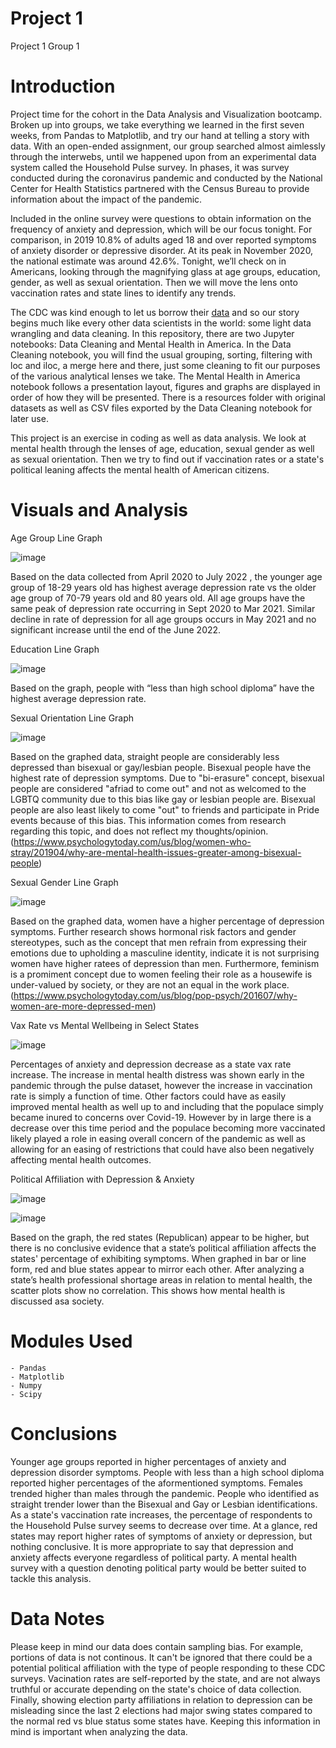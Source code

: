 # Project 1
Project 1 Group 1

# Introduction

Project time for the cohort in the Data Analysis and Visualization bootcamp. Broken up into groups, we take everything we learned in the first seven weeks, from Pandas to Matplotlib, and try our hand at telling a story with data. With an open-ended assignment, our group searched almost aimlessly through the interwebs, until we happened upon from an experimental data system called the Household Pulse survey. In phases, it was survey conducted during the coronavirus pandemic and conducted by the National Center for Health Statistics partnered with the Census Bureau to provide information about the impact of the pandemic.

Included in the online survey were questions to obtain information on the frequency of anxiety and depression, which will be our focus tonight. For comparison, in 2019 10.8% of adults aged 18 and over reported symptoms of anxiety disorder or depressive disorder. At its peak in November 2020, the national estimate was around 42.6%. Tonight, we’ll check on in Americans, looking through the magnifying glass at age groups, education, gender, as well as sexual orientation. Then we will move the lens onto vaccination rates and state lines to identify any trends.

The CDC was kind enough to let us borrow their [data](https://www.cdc.gov/nchs/covid19/pulse/mental-health.htm) and so our story begins much like every other data scientists in the world: some light data wrangling and data cleaning. In this repository, there are two Jupyter notebooks: Data Cleaning and Mental Health in America. In the Data Cleaning notebook, you will find the usual grouping, sorting, filtering with loc and iloc, a merge here and there, just some cleaning to fit our purposes of the various analytical lenses we take. The Mental Health in America notebook follows a presentation layout, figures and graphs are displayed in order of how they will be presented. There is a resources folder with original datasets as well as CSV files exported by the Data Cleaning notebook for later use.

This project is an exercise in coding as well as data analysis. We look at mental health through the lenses of age, education, sexual gender as well as sexual orientation. Then we try to find out if vaccination rates or a state's political leaning affects the mental health of American citizens.


# Visuals and Analysis

Age Group Line Graph

![image](https://github.com/nitchon/project1/blob/main/output_data/line_all_By_Age.png)

Based on the data collected from April 2020 to July 2022 , the younger age group of 18-29 years old has highest average depression rate vs the older age group of 70-79 years old and 80 years old. All age groups have the same peak of depression rate occurring in Sept 2020 to Mar 2021. Similar decline in rate of depression for all age groups occurs in May 2021 and no significant increase until the end of the June 2022.

Education Line Graph

![image](https://github.com/nitchon/project1/blob/main/output_data/line_all_By_Education.png)

Based on the graph, people with “less than high school diploma” have the highest average depression rate.  

Sexual Orientation Line Graph

![image](https://user-images.githubusercontent.com/107419765/183315536-6185716c-b0f7-4efa-89d9-c7317bb82ae8.png)

Based on the graphed data, straight people are considerably less depressed than bisexual or gay/lesbian people.  Bisexual people have the highest rate of depression symptoms.  Due to "bi-erasure" concept, bisexual people are considered "afriad to come out" and not as welcomed to the LGBTQ community due to this bias like gay or lesbian people are. Bisexual people are also least likely to come "out" to friends and participate in Pride events because of this bias. This information comes from research regarding this topic, and does not reflect my thoughts/opinion. (https://www.psychologytoday.com/us/blog/women-who-stray/201904/why-are-mental-health-issues-greater-among-bisexual-people)

Sexual Gender Line Graph

![image](https://user-images.githubusercontent.com/107419765/183315547-b1a0a40f-3cae-4bc3-8661-856223c0dbac.png)

Based on the graphed data, women have a higher percentage of depression symptoms. Further research shows hormonal risk factors and gender stereotypes, such as the concept that men refrain from expressing their emotions due to upholding a masculine identity, indicate it is not surprising women have higher ratees of depression than men.  Furthermore, feminism is a promiment concept due to women feeling their role as a housewife is under-valued by society, or they are not an equal in the work place. (https://www.psychologytoday.com/us/blog/pop-psych/201607/why-women-are-more-depressed-men)

Vax Rate vs Mental Wellbeing in Select States

![image](https://raw.githubusercontent.com/nitchon/project1/main/Vax_rate_by_state.png)

Percentages of anxiety and depression decrease as a state vax rate increase. 
The increase in mental health distress was shown early in the pandemic through the pulse 
dataset, however the increase in vaccination rate is simply a function of time. Other factors could
have as easily improved mental health as well up to and including that the populace simply 
became inured to concerns over Covid-19. However by in large there is a decrease over this time 
period and the populace becoming more vaccinated likely played a role in easing overall concern
of the pandemic as well as allowing for an easing of restrictions that could have also been 
negatively affecting mental health outcomes.


Political Affiliation with Depression & Anxiety

![image](https://user-images.githubusercontent.com/107419765/183546428-507a5517-bef8-4c46-93a3-a36c81bc65c7.png)

![image](https://user-images.githubusercontent.com/107419765/183546523-df0456f0-3b55-4bfb-a6db-f537b38b6577.png)


Based on the graph, the red states (Republican) appear to be higher, but there is no conclusive evidence that a state’s political affiliation affects the states' percentage of exhibiting symptoms. When graphed in bar or line form, red and blue states appear to mirror each other. After analyzing a state’s health professional shortage areas in relation to mental health, the scatter plots show no correlation. This shows how mental health is discussed asa society.

# Modules Used
    - Pandas
    - Matplotlib
    - Numpy
    - Scipy

# Conclusions
Younger age groups reported in higher percentages of anxiety and depression disorder symptoms. People with less than a high school diploma reported higher percentages of the aformentioned symptoms. Females trended higher than males through the pandemic. People who identified as straight trender lower than the Bisexual and Gay or Lesbian identifications. As a state's vaccination rate increases, the percentage of respondents to the Household Pulse survey seems to decrease over time. At a glance, red states may report higher rates of symptoms of anxiety or depression, but nothing conclusive. It is more appropriate to say that depression and anxiety affects everyone regardless of political party. A mental health survey with a question denoting political party would be better suited to tackle this analysis.

# Data Notes
Please keep in mind our data does contain sampling bias.  For example, portions of data is not continous.  It can't be ignored that there could be a potential political affiliation with the type of people responding to these CDC surveys.  Vacination rates are self-reported by the state, and are not always truthful or accurate depending on the state's choice of data collection. Finally, showing election party affiliations in relation to depression can be misleading since the last 2 elections had major swing states compared to the normal red vs blue status some states have.  Keeping this information in mind is important when analyzing the data.
